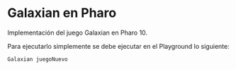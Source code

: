 # Galaxian en Pharo
Implementación del juego Galaxian en Pharo 10.

Para ejecutarlo simplemente se debe ejecutar en el Playground lo siguiente:

```Smalltalk
Galaxian juegoNuevo
```
